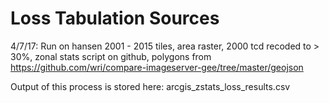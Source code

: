 # Loss Tabulation Sources

4/7/17: Run on hansen 2001 - 2015 tiles, area raster, 2000 tcd recoded to > 30%, zonal stats script on github, polygons from https://github.com/wri/compare-imageserver-gee/tree/master/geojson

Output of this process is stored here: arcgis_zstats_loss_results.csv
